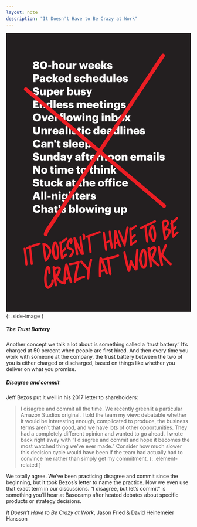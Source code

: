 ```yaml
---
layout: note
description: "It Doesn't Have to Be Crazy at Work"
---
```


![It Doesn't Have to Be Crazy at Work][1]
{: .side-image }

##### The Trust Battery

Another concept we talk a lot about is something called a ‘trust battery.’ It’s
charged at 50 percent when people are first hired. And then every time you work
with someone at the company, the trust battery between the two of you is either
charged or discharged, based on things like whether you deliver on what you
promise.

##### Disagree and commit

Jeff Bezos put it well in his 2017 letter to shareholders:

> I disagree and commit all the time. We recently greenlit a particular Amazon
> Studios original. I told the team my view: debatable whether it would be
> interesting enough, complicated to produce, the business terms aren’t that
> good, and we have lots of other opportunities. They had a completely
> different opinion and wanted to go ahead. I wrote back right away with “I
> disagree and commit and hope it becomes the most watched thing we’ve ever
> made.” Consider how much slower this decision cycle would have been if the
> team had actually had to convince me rather than simply get my commitment.
{: .element-related }

We totally agree. We’ve been practicing disagree and commit since the
beginning, but it took Bezos’s letter to name the practice. Now we even use
that exact term in our discussions. “I disagree, but let’s commit” is something
you’ll hear at Basecamp after heated debates about specific products or
strategy decisions.

*It Doesn’t Have to Be Crazy at Work*, Jason Fried & David Heinemeier Hansson


[1]: /assets/images/notes/calm.jpg
